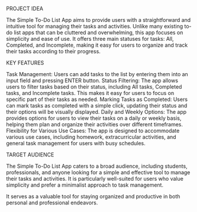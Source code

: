 PROJECT IDEA

The Simple To-Do List App aims to provide users with a straightforward and intuitive tool for managing their tasks and activities. Unlike many existing to-do list apps that can be cluttered and overwhelming, this app focuses on simplicity and ease of use. It offers three main statuses for tasks: All, Completed, and Incomplete, making it easy for users to organize and track their tasks according to their progress.

KEY FEATURES

Task Management: Users can add tasks to the list by entering them into an input field and pressing ENTER button.
Status Filtering: The app allows users to filter tasks based on their status, including All tasks, Completed tasks, and Incomplete tasks. This makes it easy for users to focus on specific part of their tasks as needed.
Marking Tasks as Completed: Users can mark tasks as completed with a simple click, updating their status and their options will be visually displayed.
Daily and Weekly Options: The app provides options for users to view their tasks on a daily or weekly basis, helping them plan and organize their activities over different timeframes.
Flexibility for Various Use Cases: The app is designed to accommodate various use cases, including homework, extracurricular activities, and general task management for users with busy schedules.

TARGET AUDIENCE

The Simple To-Do List App caters to a broad audience, including students, professionals, and anyone looking for a simple and effective tool to manage their tasks and activities. It is particularly well-suited for users who value simplicity and prefer a minimalist approach to task management.

It serves as a valuable tool for staying organized and productive in both personal and professional endeavors.
